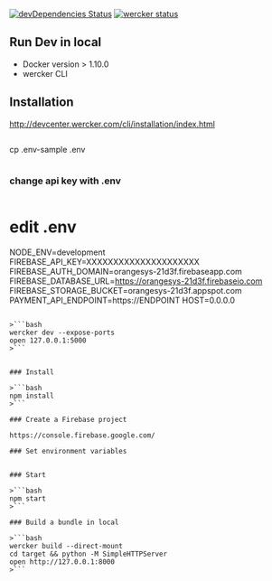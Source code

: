 [![devDependencies Status](https://david-dm.org/orangesys/orangesys.io/dev-status.svg)](https://david-dm.org/orangesys/orangesys.io?type=dev)
[![wercker status](https://app.wercker.com/status/14409ed8bedeb4f9e6f5e9d11f120aa5/s/master "wercker status")](https://app.wercker.com/project/byKey/14409ed8bedeb4f9e6f5e9d11f120aa5)

## Run Dev in local
- Docker version > 1.10.0
- wercker CLI

## Installation
http://devcenter.wercker.com/cli/installation/index.html


>```bash
cp .env-sample .env
>```
### change api key with .env 
>```bash
# edit .env
NODE_ENV=development
FIREBASE_API_KEY=XXXXXXXXXXXXXXXXXXXXX
FIREBASE_AUTH_DOMAIN=orangesys-21d3f.firebaseapp.com
FIREBASE_DATABASE_URL=https://orangesys-21d3f.firebaseio.com
FIREBASE_STORAGE_BUCKET=orangesys-21d3f.appspot.com
PAYMENT_API_ENDPOINT=https://ENDPOINT
HOST=0.0.0.0
```

>```bash
wercker dev --expose-ports
open 127.0.0.1:5000
>```


### Install

>```bash
npm install
>```

### Create a Firebase project

https://console.firebase.google.com/

### Set environment variables

```
```

### Start

>```bash
npm start
>```

### Build a bundle in local

>```bash
wercker build --direct-mount
cd target && python -M SimpleHTTPServer
open http://127.0.0.1:8000
>```
